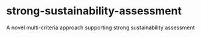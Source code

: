 # strong-sustainability-assessment
A novel multi-criteria approach supporting strong sustainability assessment
